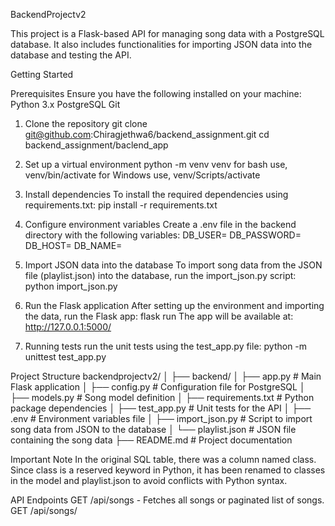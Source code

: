 BackendProjectv2

This project is a Flask-based API for managing song data with a PostgreSQL database. It also includes functionalities for importing JSON data into the database and testing the API.

Getting Started

Prerequisites
Ensure you have the following installed on your machine:
    Python 3.x
    PostgreSQL
    Git

1. Clone the repository
git clone git@github.com:Chiragjethwa6/backend_assignment.git
cd backend_assignment/baclend_app 

2. Set up a virtual environment
python -m venv venv
for bash use, venv/bin/activate
for Windows use, venv/Scripts/activate

3. Install dependencies
To install the required dependencies using requirements.txt:
pip install -r requirements.txt

4. Configure environment variables
Create a .env file in the backend directory with the following variables:
DB_USER=<your-database-username>
DB_PASSWORD=<your-database-password>
DB_HOST=<your-database-host>
DB_NAME=<your-database-name>

5. Import JSON data into the database
To import song data from the JSON file (playlist.json) into the database, run the import_json.py script:
python import_json.py

6. Run the Flask application
After setting up the environment and importing the data, run the Flask app:
flask run
The app will be available at: http://127.0.0.1:5000/

7. Running tests
run the unit tests using the test_app.py file:
python -m unittest test_app.py

Project Structure
backendprojectv2/
│
├── backend/
│   ├── app.py               # Main Flask application
│   ├── config.py            # Configuration file for PostgreSQL
│   ├── models.py            # Song model definition
│   ├── requirements.txt     # Python package dependencies
│   ├── test_app.py          # Unit tests for the API
│   ├── .env                 # Environment variables file
│   ├── import_json.py       # Script to import song data from JSON to the database
│   └── playlist.json        # JSON file containing the song data
├── README.md                # Project documentation

Important Note
In the original SQL table, there was a column named class. Since class is a reserved keyword in Python, it has been renamed to classes in the model and playlist.json to avoid conflicts with Python syntax.

API Endpoints
GET /api/songs - Fetches all songs or paginated list of songs.
GET /api/songs/<title> - Fetches a song by its title.
PUT /api/songs/rate/<id> - Updates the star rating of a song by its ID.